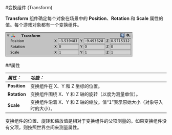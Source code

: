#变换组件 (Transform)

__Transform__ 组件确定每个对象在场景中的 __Position__、__Rotation__ 和 __Scale__ 属性的值。每个游戏对象都有一个变换组件。


![](../uploads/Main/TransformExample1.png) 


##属性


|**_属性：_** |**_功能：_** |
|:---|:---|
|__Position__ |变换组件在 X、Y 和 Z 坐标的位置。 |
|__Rotation__ |变换组件围绕 X、Y 和 Z 轴的旋转（以度为测量单位）。 |
|__Scale__ |变换组件沿着 X、Y 和 Z 轴的缩放。值“1”表示原始大小（对象导入时的大小）。 |

变换组件的位置、旋转和缩放值是相对于变换组件的父项测量的。如果变换组件没有父项，则按照世界空间来测量属性。
